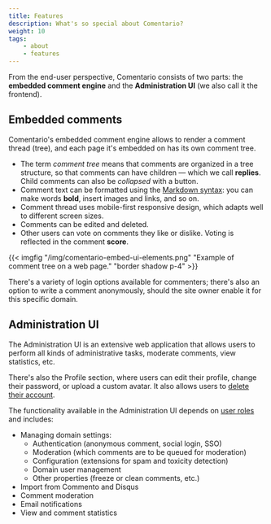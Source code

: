 ```yaml
---
title: Features
description: What's so special about Comentario?
weight: 10
tags:
    - about
    - features
---
```


From the end-user perspective, Comentario consists of two parts: the **embedded comment engine** and the **Administration UI** (we also call it the frontend). 

## Embedded comments

Comentario's embedded comment engine allows to render a comment thread (tree), and each page it's embedded on has its own comment tree.

* The term *comment tree* means that comments are organized in a tree structure, so that comments can have children — which we call **replies**. Child comments can also be *collapsed* with a button.
* Comment text can be formatted using the [Markdown syntax](/kb/markdown): you can make words **bold**, insert images and links, and so on.
* Comment thread uses mobile-first responsive design, which adapts well to different screen sizes.
* Comments can be edited and deleted.
* Other users can vote on comments they like or dislike. Voting is reflected in the comment **score**.

{{< imgfig "/img/comentario-embed-ui-elements.png" "Example of comment tree on a web page." "border shadow p-4" >}}

There's a variety of login options available for commenters; there's also an option to write a comment anonymously, should the site owner enable it for this specific domain.

## Administration UI

The Administration UI is an extensive web application that allows users to perform all kinds of administrative tasks, moderate comments, view statistics, etc.

There's also the Profile section, where users can edit their profile, change their password, or upload a custom avatar. It also allows users to [delete their account](/legal/account-removal).

The functionality available in the Administration UI depends on [user roles](/kb/user-roles) and includes:

* Managing domain settings:
    * Authentication (anonymous comment, social login, SSO)
    * Moderation (which comments are to be queued for moderation)
    * Configuration (extensions for spam and toxicity detection)
    * Domain user management
    * Other properties (freeze or clean comments, etc.)
* Import from Commento and Disqus
* Comment moderation
* Email notifications
* View and comment statistics
